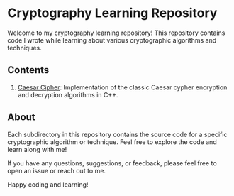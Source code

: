 # Cryptography Learning Repository

Welcome to my cryptography learning repository! This repository contains code I wrote while learning about various cryptographic algorithms and techniques.

## Contents

1. [Caesar Cipher](https://github.com/lakshaytyagi111/Cryptography_Learning/blob/main/caeser_cipher.cpp): Implementation of the classic Caesar cypher encryption and decryption algorithms in C++.

## About

Each subdirectory in this repository contains the source code for a specific cryptographic algorithm or technique. Feel free to explore the code and learn along with me!

If you have any questions, suggestions, or feedback, please feel free to open an issue or reach out to me.

Happy coding and learning!

